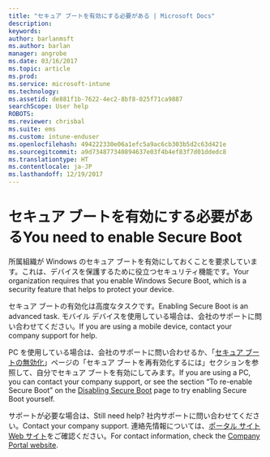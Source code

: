 ```yaml
---
title: "セキュア ブートを有効にする必要がある | Microsoft Docs"
description: 
keywords: 
author: barlanmsft
ms.author: barlan
manager: angrobe
ms.date: 03/16/2017
ms.topic: article
ms.prod: 
ms.service: microsoft-intune
ms.technology: 
ms.assetid: de881f1b-7622-4ec2-8bf8-025f71ca9887
searchScope: User help
ROBOTS: 
ms.reviewer: chrisbal
ms.suite: ems
ms.custom: intune-enduser
ms.openlocfilehash: 494222330e06a1efc5a9ac6cb303b5d2c63d421e
ms.sourcegitcommit: a9d734877340894637e03f4b4ef83f7d01ddedc8
ms.translationtype: HT
ms.contentlocale: ja-JP
ms.lasthandoff: 12/19/2017
---
```

# <a name="you-need-to-enable-secure-boot"></a><span data-ttu-id="9e763-102">セキュア ブートを有効にする必要がある</span><span class="sxs-lookup"><span data-stu-id="9e763-102">You need to enable Secure Boot</span></span>

<span data-ttu-id="9e763-103">所属組織が Windows のセキュア ブートを有効にしておくことを要求しています。これは、デバイスを保護するために役立つセキュリティ機能です。</span><span class="sxs-lookup"><span data-stu-id="9e763-103">Your organization requires that you enable Windows Secure Boot, which is a security feature that helps to protect your device.</span></span>

<span data-ttu-id="9e763-104">セキュア ブートの有効化は高度なタスクです。</span><span class="sxs-lookup"><span data-stu-id="9e763-104">Enabling Secure Boot is an advanced task.</span></span> <span data-ttu-id="9e763-105">モバイル デバイスを使用している場合は、会社のサポートに問い合わせてください。</span><span class="sxs-lookup"><span data-stu-id="9e763-105">If you are using a mobile device, contact your company support for help.</span></span>

<span data-ttu-id="9e763-106">PC を使用している場合は、会社のサポートに問い合わせるか、「[セキュア ブートの無効化](https://msdn.microsoft.com/library/windows/hardware/dn898540(v=vs.85).aspx)」ページの「セキュア ブートを再有効化するには」セクションを参照して、自分でセキュア ブートを有効にしてみます。</span><span class="sxs-lookup"><span data-stu-id="9e763-106">If you are using a PC, you can contact your company support, or see the section “To re-enable Secure Boot” on the [Disabling Secure Boot](https://msdn.microsoft.com/library/windows/hardware/dn898540(v=vs.85).aspx) page to try enabling Secure Boot yourself.</span></span>

<span data-ttu-id="9e763-107">サポートが必要な場合は、</span><span class="sxs-lookup"><span data-stu-id="9e763-107">Still need help?</span></span> <span data-ttu-id="9e763-108">社内サポートに問い合わせてください。</span><span class="sxs-lookup"><span data-stu-id="9e763-108">Contact your company support.</span></span> <span data-ttu-id="9e763-109">連絡先情報については、[ポータル サイト Web サイト](https://portal.manage.microsoft.com#HelpDeskDialog)をご確認ください。</span><span class="sxs-lookup"><span data-stu-id="9e763-109">For contact information, check the [Company Portal website](https://portal.manage.microsoft.com#HelpDeskDialog).</span></span>
